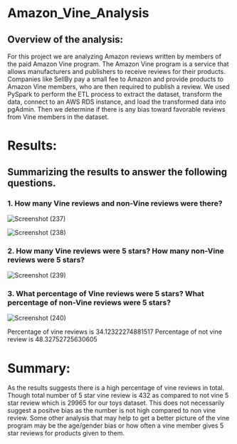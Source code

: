 # Amazon_Vine_Analysis
## Overview of the analysis: 
For this project we are analyzing Amazon reviews written by members of the paid Amazon Vine program. The Amazon Vine program is a service that allows manufacturers and publishers to receive reviews for their products. Companies like SellBy pay a small fee to Amazon and provide products to Amazon Vine members, who are then required to publish a review. We used PySpark to perform the ETL process to extract the dataset, transform the data, connect to an AWS RDS instance, and load the transformed data into pgAdmin. Then we determine if there is any bias toward favorable reviews from Vine members in the dataset. 

# Results:

## Summarizing the results to answer the following questions.

### 1. How many Vine reviews and non-Vine reviews were there?

![Screenshot (237)](https://user-images.githubusercontent.com/112904905/215130191-8d39fa73-2f6d-4754-a100-6cc21c3c0d7f.png)

![Screenshot (238)](https://user-images.githubusercontent.com/112904905/215130675-f4103873-a444-4489-a408-03a54c68847b.png)

### 2. How many Vine reviews were 5 stars? How many non-Vine reviews were 5 stars?

![Screenshot (239)](https://user-images.githubusercontent.com/112904905/215131013-ccd55a58-c35a-4b5d-a964-bce471a66540.png)

### 3. What percentage of Vine reviews were 5 stars? What percentage of non-Vine reviews were 5 stars?

![Screenshot (240)](https://user-images.githubusercontent.com/112904905/215132084-aa6fa706-687e-46a6-9f38-7ca990825e66.png)
 
Percentage of vine reviews is 34.12322274881517
Percentage of not vine review is 48.32752725630605

# Summary: 

As the results suggests there is a high percentage of vine reviews in total. Though total number of 5 star vine review is 432 as compared to not vine 5 star review which is 29965 for our toys dataset. This does not necessarily suggest a positve bias as the number is not high compared to non vine review. 
Some other analysis that may help to get a better picture of the vine program may be the age/gender bias or how often a vine member gives 5 star reviews for products given to them.
